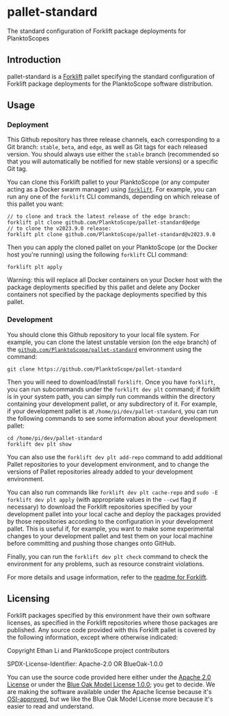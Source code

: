 # pallet-standard
The standard configuration of Forklift package deployments for PlanktoScopes

## Introduction

pallet-standard is a [Forklift](https://github.com/PlanktoScope/forklift) pallet specifying the standard configuration of Forklift package deployments for the PlanktoScope software distribution.

## Usage

### Deployment

This Github repository has three release channels, each corresponding to a Git branch: `stable`, `beta`, and `edge`, as well as Git tags for each released version. You should always use either the `stable` branch (recommended so that you will automatically be notified for new stable versions) or a specific Git tag.

You can clone this Forklift pallet to your PlanktoScope (or any computer acting as a Docker swarm manager) using [`forklift`](https://github.com/PlanktoScope/forklift). For example, you can run any one of the `forklift` CLI commands, depending on which release of this pallet you want:
```
// to clone and track the latest release of the edge branch:
forklift plt clone github.com/PlanktoScope/pallet-standard@edge
// to clone the v2023.9.0 release:
forklift plt clone github.com/PlanktoScope/pallet-standard@v2023.9.0
```

Then you can apply the cloned pallet on your PlanktoScope (or the Docker host you're running) using the following `forklift` CLI command:
```
forklift plt apply
```

Warning: this will replace all Docker containers on your Docker host with the package deployments specified by this pallet and delete any Docker containers not specified by the package deployments specified by this pallet.

### Development

You should clone this Github repository to your local file system. For example, you can clone the latest unstable version (on the `edge` branch) of the [`github.com/PlanktoScope/pallet-standard`](https://github.com/PlanktoScope/pallet-standard) environment using the command:

```
git clone https://github.com/PlanktoScope/pallet-standard
```

Then you will need to download/install `forklift`. Once you have `forklift`, you can run subcommands under the `forklift dev plt` command; if forklift is in your system path, you can simply run commands within the directory containing your development pallet, or any subdirectory of it. For example, if your development pallet is at `/home/pi/dev/pallet-standard`, you can run the following commands to see some information about your development pallet:

```
cd /home/pi/dev/pallet-standard
forklift dev plt show
```

You can also use the `forklift dev plt add-repo` command to add additional Pallet repositories to your development environment, and to change the versions of Pallet repositories already added to your development environment.

You can also run commands like `forklift dev plt cache-repo` and `sudo -E forklift dev plt apply` (with appropriate values in the `--cwd` flag if necessary) to download the Forklift repositories specified by your development pallet into your local cache and deploy the packages provided by those repositories according to the configuration in your development pallet. This is useful if, for example, you want to make some experimental changes to your development pallet and test them on your local machine before committing and pushing those changes onto GitHub.

Finally, you can run the `forklift dev plt check` command to check the environment for any problems, such as resource constraint violations.

For more details and usage information, refer to the [readme for Forklift](https://github.com/PlanktoScope/forklift#readme).

## Licensing

Forklift packages specified by this environment have their own software licenses, as specified in the Forklift repositories where those packages are published. Any source code provided with this Forklift pallet is covered by the following information, except where otherwise indicated:

Copyright Ethan Li and PlanktoScope project contributors

SPDX-License-Identifier: Apache-2.0 OR BlueOak-1.0.0

You can use the source code provided here either under the [Apache 2.0 License](https://www.apache.org/licenses/LICENSE-2.0) or under the [Blue Oak Model License 1.0.0](https://blueoakcouncil.org/license/1.0.0); you get to decide. We are making the software available under the Apache license because it's [OSI-approved](https://writing.kemitchell.com/2019/05/05/Rely-on-OSI.html), but we like the Blue Oak Model License more because it's easier to read and understand.
